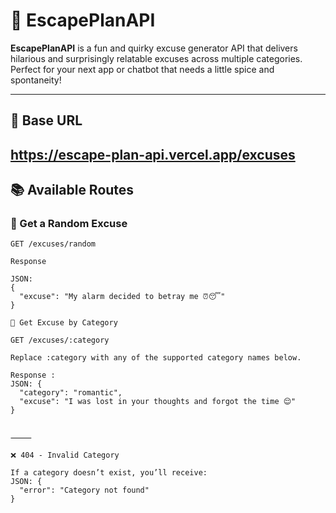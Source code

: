# 🚀 EscapePlanAPI

**EscapePlanAPI** is a fun and quirky excuse generator API that delivers hilarious and surprisingly relatable excuses across multiple categories. Perfect for your next app or chatbot that needs a little spice and spontaneity!

---

## 📡 Base URL
https://escape-plan-api.vercel.app/excuses
---

## 📚 Available Routes

### 🔀 Get a Random Excuse
```http
GET /excuses/random

Response

JSON:
{
  "excuse": "My alarm decided to betray me ⏰😴"
}

🎯 Get Excuse by Category

GET /excuses/:category

Replace :category with any of the supported category names below.

Response :
JSON: {
  "category": "romantic",
  "excuse": "I was lost in your thoughts and forgot the time 😌"
}


⸻

❌ 404 - Invalid Category

If a category doesn’t exist, you’ll receive:
JSON: {
  "error": "Category not found"
}